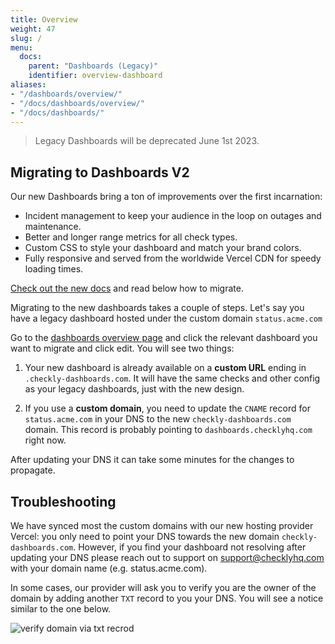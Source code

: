 ```yaml
---
title: Overview
weight: 47
slug: /
menu:
  docs:
    parent: "Dashboards (Legacy)"
    identifier: overview-dashboard
aliases:
- "/dashboards/overview/"
- "/docs/dashboards/overview/"
- "/docs/dashboards/"
---
```


> Legacy Dashboards will be deprecated June 1st 2023.

## Migrating to Dashboards V2

Our new Dashboards bring a ton of improvements over the first incarnation:
- Incident management to keep your audience in the loop on outages and maintenance.
- Better and longer range metrics for all check types.
- Custom CSS to style your dashboard and match your brand colors.
- Fully responsive and served from the worldwide Vercel CDN for speedy loading times.

[Check out the new docs](/docs/dashboards-v2/) and read below how to migrate.

Migrating to the new dashboards takes a couple of steps. Let's say you have a legacy dashboard hosted under the custom 
domain `status.acme.com`

Go to the [dashboards overview page](https://app.checklyhq.com/dashes) and click the relevant dashboard you want to migrate and click edit. 
You will see two things:

1. Your new dashboard is already available on a **custom URL** ending in `.checkly-dashboards.com`. It will have the same 
checks and other config as your legacy dashboards, just with the new design.

2. If you use a **custom domain**, you need to update the `CNAME` record for `status.acme.com` in your DNS to the new `checkly-dashboards.com` domain. 
This record is probably pointing to `dashboards.checklyhq.com` right now.

After updating your DNS it can take some minutes for the changes to propagate.

## Troubleshooting

We have synced most the custom domains with our new hosting provider Vercel: you only need to point your DNS towards the 
new domain `checkly-dashboards.com`. However, if you find your dashboard not resolving after updating your DNS please reach 
out to support on support@checklyhq.com with your domain name (e.g. status.acme.com).

In some cases, our provider will ask you to verify you are the owner of the domain by adding another `TXT` record to you
your DNS. You will see a notice similar to the one below.

![verify domain via txt recrod](/docs/images/dashboards-v2/dashboards_txt_record.png)





